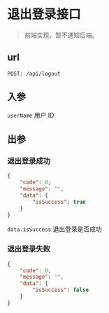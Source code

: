 # 退出登录接口

> 前端实现，暂不通知后端。

## url

```
POST: /api/logout
```

## 入参

`userName`  用户 ID

## 出参

### 退出登录成功

```json
{
    "code": 0,
    "message": "",
    "data": {
        "isSuccess": true
    }
}
```

`data.isSuccess` 退出登录是否成功

### 退出登录失败

```json
{
    "code": 0,
    "message": "",
    "data": {
        "isSuccess": false
    }
}
```
